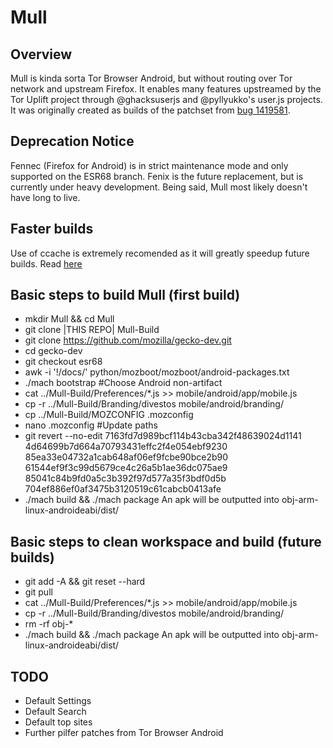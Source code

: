 Mull
==========

Overview
--------
Mull is kinda sorta Tor Browser Android, but without routing over Tor network and upstream Firefox.
It enables many features upstreamed by the Tor Uplift project through @ghacksuserjs and @pyllyukko's user.js projects.
It was originally created as builds of the patchset from [bug 1419581](https://bugzilla.mozilla.org/show_bug.cgi?id=1419581).

Deprecation Notice
------------------
Fennec (Firefox for Android) is in strict maintenance mode and only supported on the ESR68 branch.
Fenix is the future replacement, but is currently under heavy development.
Being said, Mull most likely doesn't have long to live.

Faster builds
-------------
Use of ccache is extremely recomended as it will greatly speedup future builds.
Read [here](https://developer.mozilla.org/en-US/docs/Mozilla/Developer_guide/Build_Instructions/ccache)


Basic steps to build Mull (first build)
---------------------------------------------
- mkdir Mull && cd Mull
- git clone |THIS REPO| Mull-Build
- git clone https://github.com/mozilla/gecko-dev.git
- cd gecko-dev
- git checkout esr68
- awk -i '!/docs/' python/mozboot/mozboot/android-packages.txt
- ./mach bootstrap #Choose Android non-artifact
- cat ../Mull-Build/Preferences/*.js >> mobile/android/app/mobile.js
- cp -r ../Mull-Build/Branding/divestos mobile/android/branding/
- cp ../Mull-Build/MOZCONFIG .mozconfig
- nano .mozconfig #Update paths
- git revert --no-edit 7163fd7d989bcf114b43cba342f48639024d1141 4d64699b7d664a70793431effc2f4e054ebf9230 85ea33e04732a1cab648af06ef9fcbe90bce2b90 61544ef9f3c99d5679ce4c26a5b1ae36dc075ae9 85041c84b9fd0a5c3b392f97d577a35f3bdf0d5b 704ef886ef0af3475b3120519c61cabcb0413afe
- ./mach build && ./mach package
An apk will be outputted into obj-arm-linux-androideabi/dist/

Basic steps to clean workspace and build (future builds)
--------------------------------------------------------
- git add -A && git reset --hard
- git pull
- cat ../Mull-Build/Preferences/*.js >> mobile/android/app/mobile.js
- cp -r ../Mull-Build/Branding/divestos mobile/android/branding/
- rm -rf obj-*
- ./mach build && ./mach package
An apk will be outputted into obj-arm-linux-androideabi/dist/

TODO
----
- Default Settings
- Default Search
- Default top sites
- Further pilfer patches from Tor Browser Android
